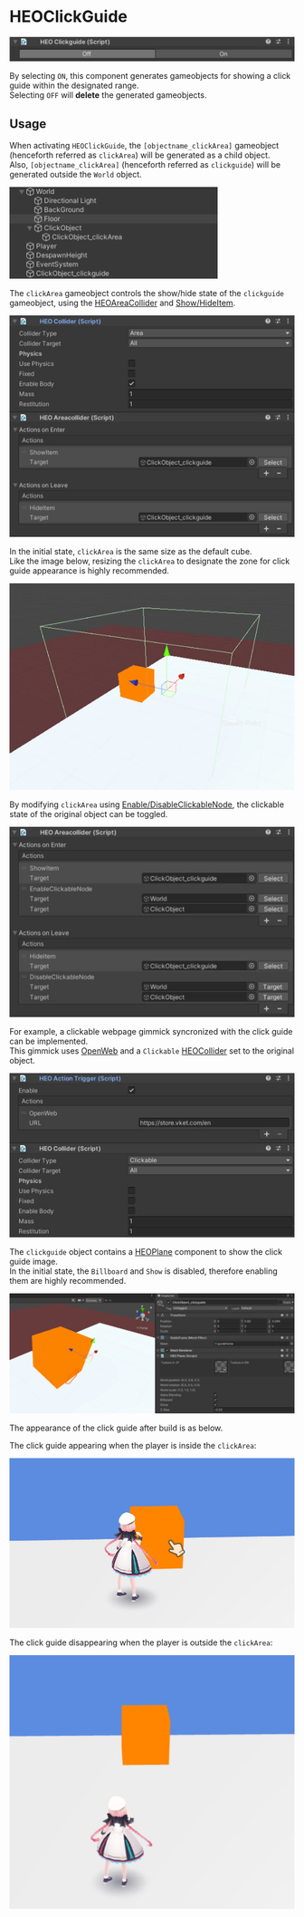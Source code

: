 # HEOClickGuide

![HEOClickGuide_1](./img/HEOClickGuide_1.jpg)

By selecting `ON`, this component generates gameobjects for showing a click guide within the designated range.<br>
Selecting `OFF` will **delete** the generated gameobjects.


## Usage
When activating `HEOClickGuide`, the `[objectname_clickArea]` gameobject (henceforth referred as `clickArea`) will be generated as a child object.<br>
Also, `[objectname_clickArea]` (henceforth referred as `clickguide`) will be generated outside the `World` object.

![HEOClickGuide_2](./img/HEOClickGuide_2.jpg)

The `clickArea` gameobject controls the show/hide state of the `clickguide` gameobject, using the [HEOAreaCollider](./HEOAreacollider.md) and [Show/HideItem](../Actions/Item/ShowHideItem.md).

![HEOClickGuide_3](./img/HEOClickGuide_3.jpg)

In the initial state, `clickArea` is the same size as the default cube.<br>
Like the image below, resizing the `clickArea` to designate the zone for click guide appearance is highly recommended.

![HEOClickGuide_4](./img/HEOClickGuide_4.jpg)

By modifying `clickArea` using [Enable/DisableClickableNode](../Actions/Node/EnableDisableClickableNode.md), the clickable state of the original object can be toggled.

![HEOClickGuide_5](./img/HEOClickGuide_5.jpg)

For example, a clickable webpage gimmick syncronized with the click guide can be implemented. <br>
This gimmick uses [OpenWeb](../Actions/System/Openweb.md) and a `Clickable` [HEOCollider](./HEOCollider.md) set to the original object.

![HEOClickGuide_6](./img/HEOClickGuide_6.jpg)

The `clickguide` object contains a [HEOPlane](./HEOPlane.md) component to show the click guide image.<br>
In the initial state, the `Billboard` and `Show` is disabled, therefore enabling them are highly recommended.

![HEOClickGuide_7](./img/HEOClickGuide_7.jpg)

The appearance of the click guide after build is as below. 

The click guide appearing when the player is inside the `clickArea`:

![HEOClickGuide_8](./img/HEOClickGuide_8.jpg)

The click guide disappearing when the player is outside the `clickArea`:

![HEOClickGuide_9](./img/HEOClickGuide_9.jpg)
